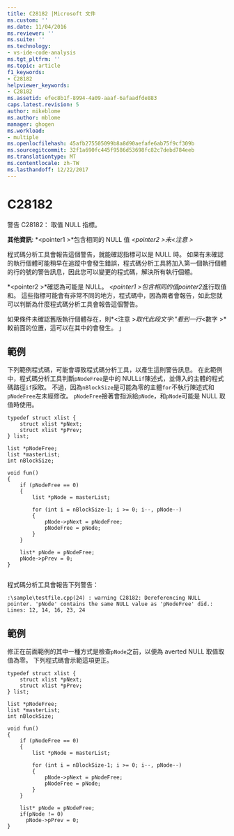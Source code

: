 ```yaml
---
title: C28182 |Microsoft 文件
ms.custom: ''
ms.date: 11/04/2016
ms.reviewer: ''
ms.suite: ''
ms.technology:
- vs-ide-code-analysis
ms.tgt_pltfrm: ''
ms.topic: article
f1_keywords:
- C28182
helpviewer_keywords:
- C28182
ms.assetid: efec8b1f-8994-4a09-aaaf-6afaadfde883
caps.latest.revision: 5
author: mikeblome
ms.author: mblome
manager: ghogen
ms.workload:
- multiple
ms.openlocfilehash: 45afb275505099b8a8d90aefafe6ab75f9cf309b
ms.sourcegitcommit: 32f1a690fc445f9586d53698fc82c7debd784eeb
ms.translationtype: MT
ms.contentlocale: zh-TW
ms.lasthandoff: 12/22/2017
---
```

# <a name="c28182"></a>C28182
警告 C28182： 取值 NULL 指標。  
  
 **其他資訊**:  *\<pointer1 >*包含相同的 NULL 值 *\<pointer2 >*未*\<注意 >*  
  
 程式碼分析工具會報告這個警告，就能確認指標可以是 NULL 時。 如果有未確認的執行個體可能稍早在追蹤中會發生錯誤，程式碼分析工具將加入第一個執行個體的行的號的警告訊息，因此您可以變更的程式碼，解決所有執行個體。  
  
 *\<pointer2 >*確認為可能是 NULL。 *\<pointer1 >*包含相同的值*pointer2*進行取值和。 這些指標可能會有非常不同的地方，程式碼中，因為兩者會報告，如此您就可以判斷為什麼程式碼分析工具會報告這個警告。  
  
 如果條件未確認舊版執行個體存在，則*\<注意 >*取代此段文字:"看到一行*\<數字 >*較前面的位置，這可以在其中的會發生。 」  
  
## <a name="example"></a>範例  
 下列範例程式碼，可能會導致程式碼分析工具，以產生這則警告訊息。 在此範例中，程式碼分析工具判斷`pNodeFree`是中的 NULL`if`陳述式，並傳入的主體的程式碼路徑`if`採取。 不過，因為`nBlockSize`是可能為零的主體`for`不執行陳述式和`pNodeFree`左未經修改。 `pNodeFree`接著會指派給`pNode`，和`pNode`可能是 NULL 取值時使用。  
  
```  
typedef struct xlist {  
    struct xlist *pNext;  
    struct xlist *pPrev;  
} list;  
  
list *pNodeFree;  
list *masterList;  
int nBlockSize;  
  
void fun()  
{  
    if (pNodeFree == 0)  
    {  
        list *pNode = masterList;  
  
        for (int i = nBlockSize-1; i >= 0; i--, pNode--)  
        {  
            pNode->pNext = pNodeFree;  
            pNodeFree = pNode;  
        }  
    }  
  
    list* pNode = pNodeFree;  
    pNode->pPrev = 0;  
}  
  
```  
  
 程式碼分析工具會報告下列警告：  
  
```  
:\sample\testfile.cpp(24) : warning C28182: Dereferencing NULL pointer. 'pNode' contains the same NULL value as 'pNodeFree' did.: Lines: 12, 14, 16, 23, 24  
```  
  
## <a name="example"></a>範例  
 修正在前面範例的其中一種方式是檢查`pNode`之前，以便為 averted NULL 取值取值為零。 下列程式碼會示範這項更正。  
  
```  
typedef struct xlist {  
    struct xlist *pNext;  
    struct xlist *pPrev;  
} list;  
  
list *pNodeFree;  
list *masterList;  
int nBlockSize;  
  
void fun()  
{  
    if (pNodeFree == 0)  
    {  
        list *pNode = masterList;  
  
        for (int i = nBlockSize-1; i >= 0; i--, pNode--)  
        {  
            pNode->pNext = pNodeFree;  
            pNodeFree = pNode;  
        }  
    }  
  
    list* pNode = pNodeFree;  
    if(pNode != 0)  
      pNode->pPrev = 0;  
}  
  
```